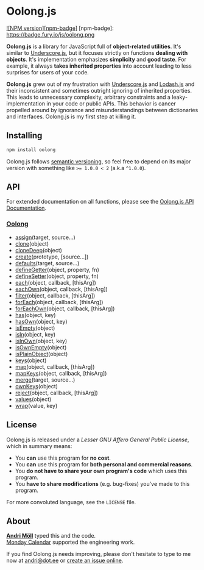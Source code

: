 Oolong.js
=========
[![NPM version][npm-badge]](http://badge.fury.io/js/oolong)
[npm-badge]: https://badge.fury.io/js/oolong.png

**Oolong.js** is a library for JavaScript full of **object-related
utilities**.  It's similar to [Underscore.js][underscore], but it focuses
strictly on functions **dealing with objects**.  It's implementation emphasizes
**simplicity** and **good taste**. For example, it always **takes inherited
properties** into account leading to less surprises for users of your code.

**Oolong.js** grew out of my frustration with [Underscore.js][underscore]
and [Lodash.js][lodash] and their inconsistent and sometimes outright ignoring
of inherited properties. This leads to unnecessary complexity, arbitrary
constraints and a leaky-implementation in your code or public APIs. This
behavior is cancer propelled around by ignorance and misunderstandings between
dictionaries and interfaces. Oolong.js is my first step at killing it.

[underscore]: https://underscorejs.org
[lodash]: https://lodash.com


Installing
----------
```sh
npm install oolong
```

Oolong.js follows [semantic versioning](http://semver.org/), so feel free to
depend on its major version with something like `>= 1.0.0 < 2` (a.k.a `^1.0.0`).


API
---
For extended documentation on all functions, please see the
[Oolong.js API Documentation][api].

[api]: https://github.com/moll/js-oolong/blob/master/doc/API.md

### [Oolong](https://github.com/moll/js-oolong/blob/master/doc/API.md#Oolong)
- [assign](https://github.com/moll/js-oolong/blob/master/doc/API.md#Oolong.assign)(target, source...)
- [clone](https://github.com/moll/js-oolong/blob/master/doc/API.md#Oolong.clone)(object)
- [cloneDeep](https://github.com/moll/js-oolong/blob/master/doc/API.md#Oolong.cloneDeep)(object)
- [create](https://github.com/moll/js-oolong/blob/master/doc/API.md#Oolong.create)(prototype, [source...])
- [defaults](https://github.com/moll/js-oolong/blob/master/doc/API.md#Oolong.defaults)(target, source...)
- [defineGetter](https://github.com/moll/js-oolong/blob/master/doc/API.md#Oolong.defineGetter)(object, property, fn)
- [defineSetter](https://github.com/moll/js-oolong/blob/master/doc/API.md#Oolong.defineSetter)(object, property, fn)
- [each](https://github.com/moll/js-oolong/blob/master/doc/API.md#Oolong.each)(object, callback, [thisArg])
- [eachOwn](https://github.com/moll/js-oolong/blob/master/doc/API.md#Oolong.eachOwn)(object, callback, [thisArg])
- [filter](https://github.com/moll/js-oolong/blob/master/doc/API.md#Oolong.filter)(object, callback, [thisArg])
- [forEach](https://github.com/moll/js-oolong/blob/master/doc/API.md#Oolong.forEach)(object, callback, [thisArg])
- [forEachOwn](https://github.com/moll/js-oolong/blob/master/doc/API.md#Oolong.forEachOwn)(object, callback, [thisArg])
- [has](https://github.com/moll/js-oolong/blob/master/doc/API.md#Oolong.has)(object, key)
- [hasOwn](https://github.com/moll/js-oolong/blob/master/doc/API.md#Oolong.hasOwn)(object, key)
- [isEmpty](https://github.com/moll/js-oolong/blob/master/doc/API.md#Oolong.isEmpty)(object)
- [isIn](https://github.com/moll/js-oolong/blob/master/doc/API.md#Oolong.isIn)(object, key)
- [isInOwn](https://github.com/moll/js-oolong/blob/master/doc/API.md#Oolong.isInOwn)(object, key)
- [isOwnEmpty](https://github.com/moll/js-oolong/blob/master/doc/API.md#Oolong.isOwnEmpty)(object)
- [isPlainObject](https://github.com/moll/js-oolong/blob/master/doc/API.md#Oolong.isPlainObject)(object)
- [keys](https://github.com/moll/js-oolong/blob/master/doc/API.md#Oolong.keys)(object)
- [map](https://github.com/moll/js-oolong/blob/master/doc/API.md#Oolong.map)(object, callback, [thisArg])
- [mapKeys](https://github.com/moll/js-oolong/blob/master/doc/API.md#Oolong.mapKeys)(object, callback, [thisArg])
- [merge](https://github.com/moll/js-oolong/blob/master/doc/API.md#Oolong.merge)(target, source...)
- [ownKeys](https://github.com/moll/js-oolong/blob/master/doc/API.md#Oolong.ownKeys)(object)
- [reject](https://github.com/moll/js-oolong/blob/master/doc/API.md#Oolong.reject)(object, callback, [thisArg])
- [values](https://github.com/moll/js-oolong/blob/master/doc/API.md#Oolong.values)(object)
- [wrap](https://github.com/moll/js-oolong/blob/master/doc/API.md#Oolong.wrap)(value, key)


License
-------
Oolong.js is released under a *Lesser GNU Affero General Public License*,
which in summary means:

- You **can** use this program for **no cost**.
- You **can** use this program for **both personal and commercial reasons**.
- You **do not have to share your own program's code** which uses this program.
- You **have to share modifications** (e.g. bug-fixes) you've made to this
  program.

For more convoluted language, see the `LICENSE` file.


About
-----
**[Andri Möll][moll]** typed this and the code.  
[Monday Calendar][monday] supported the engineering work.

If you find Oolong.js needs improving, please don't hesitate to type to me
now at [andri@dot.ee][email] or [create an issue online][issues].

[email]: mailto:andri@dot.ee
[issues]: https://github.com/moll/js-oolong/issues
[moll]: http://themoll.com
[monday]: https://mondayapp.com
